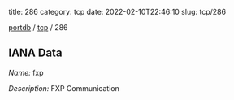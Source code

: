 title: 286
category: tcp
date: 2022-02-10T22:46:10
slug: tcp/286

[portdb](/) / [tcp](/category/tcp.html) / 286


## IANA Data

_Name:_ fxp

_Description:_ FXP Communication

